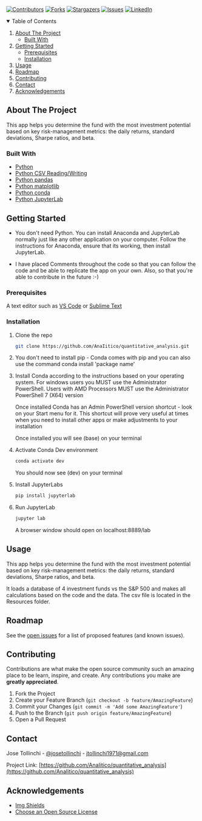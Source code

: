 
<!-- Find and Replace All [repo_name] -->
<!-- Replace [product-screenshot] [product-url] -->
<!-- Other Badgets https://naereen.github.io/badges/ -->
[![Contributors][contributors-shield]][contributors-url]
[![Forks][forks-shield]][forks-url]
[![Stargazers][stars-shield]][stars-url]
[![Issues][issues-shield]][issues-url]
[![LinkedIn][linkedin-shield]][linkedin-url]
<!-- [![License][license-shield]][license-url] -->


<!-- TABLE OF CONTENTS -->
<details open="open">
  <summary>Table of Contents</summary>
  <ol>
    <li>
      <a href="#about-the-project">About The Project</a>
      <ul>
        <li><a href="#built-with">Built With</a></li>
      </ul>
    </li>
    <li>
      <a href="#getting-started">Getting Started</a>
      <ul>
        <li><a href="#prerequisites">Prerequisites</a></li>
        <li><a href="#installation">Installation</a></li>
      </ul>
    </li>
    <li><a href="#usage">Usage</a></li>
    <li><a href="#roadmap">Roadmap</a></li>
    <li><a href="#contributing">Contributing</a></li>
	<!-- <li><a href="#license">License</a></li> -->
    <li><a href="#contact">Contact</a></li>
    <li><a href="#acknowledgements">Acknowledgements</a></li>
  </ol>
</details>

<!-- ABOUT THE PROJECT -->
## About The Project

This app helps you determine the fund with the most investment potential based on key risk-management metrics: the daily returns, standard deviations, Sharpe ratios, and beta.

### Built With

<!-- This section should list any major frameworks that you built your project using. Leave any add-ons/plugins for the acknowledgements section. Here are a few examples. -->

* [Python](https://www.python.org/)
* [Python CSV Reading/Writing](https://docs.python.org/3/library/csv.html)
* [Python pandas](https://pandas.pydata.org/)
* [Python matplotlib](https://matplotlib.org/)
* [Python conda](https://docs.conda.io/projects/conda/en/latest/user-guide/install/index.html)
* [Python JupyterLab](https://jupyter.org/)

<!-- GETTING STARTED -->
## Getting Started

<!-- This is an example of how you may give instructions on setting up your project locally. To get a local copy up and running follow these simple example steps. -->
* You don't need Python. You can install Anaconda and JupyterLab normally just like any other application on your computer. Follow the instructions for Anaconda, ensure that its working, then install JupyterLab.

* I have placed Comments throughout the code so that you can follow the code and be able to replicate the app on your own. Also, so that you're able to contribute in the future :-)

### Prerequisites

<!-- This is an example of how to list things you need to use the software and how to install them. -->
A text editor such as [VS Code](https://code.visualstudio.com/) or [Sublime Text](https://www.sublimetext.com/)


### Installation

1. Clone the repo
   ```sh
   git clone https://github.com/AnaIitico/quantitative_analysis.git
   ```

2. You don't need to install pip - Conda comes with pip and you can also use the command
    conda install 'package name'
   
3. Install Conda according to the instructions based on your operating system.
    For windows users you MUST use the Administrator PowerShell. Users with AMD Processors MUST use the Administrator PowerShell 7 (X64) version
  
    Once installed Conda has an Admin PowerShell version shortcut - look on your Start menu for it.
    This shortcut will prove very useful at times when you need to install other apps or make adjustments to your installation

    Once installed you will see (base) on your terminal
   
4. Activate Conda Dev environment
   ```sh
   conda activate dev
   ```
   You should now see (dev) on your terminal

5. Install JupyterLabs
   ```sh
   pip install jupyterlab

6. Run JupyterLab
   ```sh
   jupyter lab
   ```
   A browser window should open on localhost:8889/lab

<!-- USAGE EXAMPLES -->
## Usage

<!-- Use this space to show useful examples of how a project can be used. Additional screenshots, code examples and demos work well in this space. You may also link to more resources. -->
This app helps you determine the fund with the most investment potential based on key risk-management metrics: the daily returns, standard deviations, Sharpe ratios, and beta.

It loads a database of 4 investment funds vs the S&P 500 and makes all calculations based on the code and the data. The csv file is located in the Resources folder.

<!-- ROADMAP -->
## Roadmap

<!-- ### Here are some screenshots and code snippets of the working app

#### #### Description - With Analysis
![Description][description-screenshot]

#### Description - #### Description - With Analysis
![Description][description-screenshot] -->


<!-- #### Description
#### you can see the full code (with outputs) in the [risk_return_analysis.ipynb](https://github.com/AnaIitico/quantitative_analysis/blob/main/risk_return_analysis.ipynb) file
  *This code has been summarized into one block for convenience*
  *and there's an analysis at the end*
```sh
  some cool code goes here
 ``` -->

See the [open issues](https://github.com/AnaIitico/quantitative_analysis/issues) for a list of proposed features (and known issues).

<!-- CONTRIBUTING -->
## Contributing

Contributions are what make the open source community such an amazing place to be learn, inspire, and create. Any contributions you make are **greatly appreciated**.

1. Fork the Project
2. Create your Feature Branch (`git checkout -b feature/AmazingFeature`)
3. Commit your Changes (`git commit -m 'Add some AmazingFeature'`)
4. Push to the Branch (`git push origin feature/AmazingFeature`)
5. Open a Pull Request

<!-- LICENSE -->
<!-- ## License

Distributed under the MIT License. See `LICENSE` for more information.
 -->

<!-- CONTACT -->
## Contact

Jose Tollinchi - [@josetollinchi][linkedin-url] - jtollinchi1971@gmail.com

Project Link: [https://github.com/AnaIitico/quantitative_analysis](https://github.com/AnaIitico/quantitative_analysis)

<!-- ACKNOWLEDGEMENTS -->
## Acknowledgements

* [Img Shields](https://shields.io)
* [Choose an Open Source License](https://choosealicense.com)

<!-- MARKDOWN LINKS & IMAGES -->
<!-- https://www.markdownguide.org/basic-syntax/#reference-style-links -->
[contributors-shield]: https://img.shields.io/github/contributors/AnaIitico/quantitative_analysis.svg?style=for-the-badge
[contributors-url]: https://github.com/AnaIitico/quantitative_analysis/graphs/contributors
[forks-shield]: https://img.shields.io/github/forks/AnaIitico/quantitative_analysis.svg?style=for-the-badge
[forks-url]: https://github.com/AnaIitico/quantitative_analysis/network/members
[stars-shield]: https://img.shields.io/github/stars/AnaIitico/quantitative_analysis.svg?style=for-the-badge
[stars-url]: https://github.com/AnaIitico/quantitative_analysis/stargazers
[issues-shield]: https://img.shields.io/github/issues/AnaIitico/quantitative_analysis/network/members?style=for-the-badge
[issues-url]: https://github.com/AnaIitico/quantitative_analysis/issues
<!-- [license-shield]: 
[license-url]:  -->
[linkedin-shield]: https://img.shields.io/badge/-LinkedIn-black.svg?style=for-the-badge&logo=linkedin&colorB=555
[linkedin-url]: https://www.linkedin.com/in/josetollinchi/
<!-- [-screenshot]: /images/
[-screenshot]: /images/ -->
